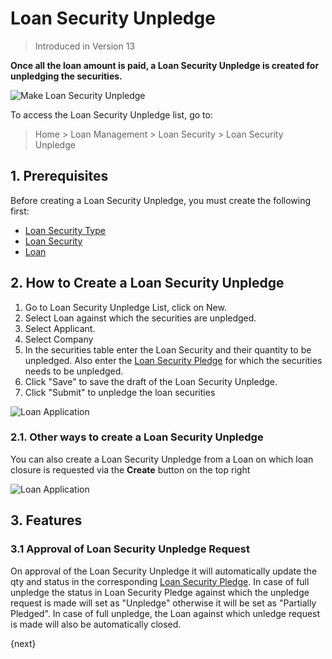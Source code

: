 <!-- add-breadcrumbs -->
# Loan Security Unpledge
> Introduced in Version 13

**Once all the loan amount is paid, a Loan Security Unpledge is created for unpledging the securities.**

<img class="screenshot" alt="Make Loan Security Unpledge" src="{{docs_base_url}}/v12/assets/img/loan-management/loan-security-unpledge-flow.png">

To access the Loan Security Unpledge list, go to:
> Home > Loan Management > Loan Security > Loan Security Unpledge

## 1. Prerequisites
Before creating a Loan Security Unpledge, you must create the following first:

* [Loan Security Type](/docs/v12/user/manual/en/loan-management/loan-security-type)
* [Loan Security](/docs/v12/user/manual/en/loan-management/loan-security)
* [Loan](/docs/v12/user/manual/en/loan-management/loan)


## 2. How to Create a Loan Security Unpledge
1. Go to Loan Security Unpledge List, click on New.
2. Select Loan against which the securities are unpledged.
3. Select Applicant.
4. Select Company
5. In the securities table enter the Loan Security and their quantity to be unpledged. Also enter the [Loan Security Pledge](/docs/v12/user/manual/en/loan-management/loan-security-pledge) for which the securities needs to be unpledged.
6. Click "Save" to save the draft of the Loan Security Unpledge.
7. Click "Submit" to unpledge the loan securities

<img class="screenshot" alt="Loan Application" src="{{docs_base_url}}/v12/assets/img/loan-management/loan-security-unpledge.png">


### 2.1. Other ways to create a Loan Security Unpledge
You can also create a Loan Security Unpledge from a Loan on which loan closure is requested via the **Create** button on the top right

<img class="screenshot" alt="Loan Application" src="{{docs_base_url}}/v12/assets/img/loan-management/create-loan-security-unpledge.png">

## 3. Features

### 3.1 Approval of Loan Security Unpledge Request
On approval of the Loan Security Unpledge it will automatically update the qty and status in the corresponding [Loan Security Pledge](/docs/v12/user/manual/en/loan-management/loan-security-pledge). In case of full unpledge the status in Loan Security Pledge against which the unpledge request is made will set as "Unpledge" otherwise it will be set as "Partially Pledged". In case of full unpledge, the Loan against which unledge request is made will also be automatically closed.

{next}



